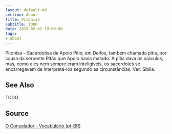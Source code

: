 ```yaml
---
layout: default-md
section: About
title: Pitonisa
subtitle: TODO
date: 2019-02-01 19:00:00
tags:
- about
---
```


Pitonisa – Sacerdotisa de Apolo Pítio, em Delfos, também chamada pítia, por causa da serpente Pitão que Apolo havia matado. A pítia dava os oráculos, mas, como eles nem sempre eram inteligíveis, os sacerdotes se encarregavam de interpretá-los segundo as circunstâncias. Ver: Sibila.

## See Also
TODO

## Source
[O Consolador - Vocabulário (pt-BR)](http://www.oconsolador.com.br/linkfixo/vocabulario/principal.html)
